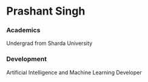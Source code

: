 # Prashant Singh

### Academics

Undergrad from Sharda University

### Development

Artificial Intelligence and Machine Learning Developer
